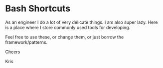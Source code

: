 # Bash Shortcuts

As an engineer I do a lot of very delicate things. I am also super lazy. Here is a place where I store commonly used tools for developing.

Feel free to use these, or change them, or just borrow the framework/patterns.

Cheers

Kris
